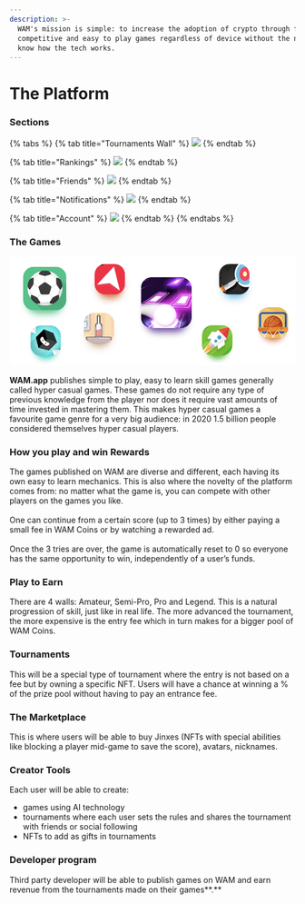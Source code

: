 ```yaml
---
description: >-
  WAM's mission is simple: to increase the adoption of crypto through fun,
  competitive and easy to play games regardless of device without the need to
  know how the tech works.
---
```


# The Platform

### Sections

{% tabs %}
{% tab title="Tournaments Wall" %}
![](<.gitbook/assets/wam\_appintro\_feed (1).png>)
{% endtab %}

{% tab title="Rankings" %}
![](.gitbook/assets/wam\_appintro\_rankings.png)
{% endtab %}

{% tab title="Friends" %}
![](<.gitbook/assets/wam\_appintro\_friends (1).png>)
{% endtab %}

{% tab title="Notifications" %}
![](<.gitbook/assets/wam\_appintro\_notifications (1).png>)
{% endtab %}

{% tab title="Account" %}
![](.gitbook/assets/wam\_appintro\_account.png)
{% endtab %}
{% endtabs %}

### The Games

![](.gitbook/assets/games.png)

**WAM.app** publishes simple to play, easy to learn skill games generally called hyper casual games. These games do not require any type of previous knowledge from the player nor does it require vast amounts of time invested in mastering them. This makes hyper casual games a favourite game genre for a very big audience: in 2020 1.5 billion people considered themselves hyper casual players.

### **How you play and win Rewards**

The games published on WAM are diverse and different, each having its own easy to learn mechanics. This is also where the novelty of the platform comes from: no matter what the game is, you can compete with other players on the games you like.\
\
One can continue from a certain score (up to 3 times) by either paying a small fee in WAM Coins or by watching a rewarded ad.\
\
Once the 3 tries are over, the game is automatically reset to 0 so everyone has the same opportunity to win, independently of a user’s funds.

### **Play to Earn**

There are 4 walls: Amateur, Semi-Pro, Pro and Legend. This is a natural progression of skill, just like in real life. The more advanced the tournament, the more expensive is the entry fee which in turn makes for a bigger pool of WAM Coins.

### **Tournaments**

This will be a special type of tournament where the entry is not based on a fee but by owning a specific NFT. Users will have a chance at winning a % of the prize pool without having to pay an entrance fee.

### **The Marketplace**

This is where users will be able to buy Jinxes (NFTs with special abilities like blocking a player mid-game to save the score), avatars, nicknames.

### **Creator Tools**

Each user will be able to create:

* games using AI technology
* tournaments where each user sets the rules and shares the tournament with friends or social following
* NFTs to add as gifts in tournaments

### **Developer program**

Third party developer will be able to publish games on WAM and earn revenue from the tournaments made on their games**.**
